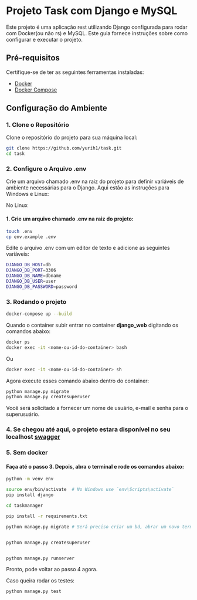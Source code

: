 # Projeto Task com Django e MySQL

Este projeto é uma aplicação rest utilizando Django configurada para rodar com Docker(ou não rs) e MySQL. Este guia fornece instruções sobre como configurar e executar o projeto.

## Pré-requisitos

Certifique-se de ter as seguintes ferramentas instaladas:

- [Docker](https://docs.docker.com/get-docker/)
- [Docker Compose](https://docs.docker.com/compose/install/)

## Configuração do Ambiente

### 1. Clone o Repositório

Clone o repositório do projeto para sua máquina local:

```bash
git clone https://github.com/yurih1/task.git
cd task
```

### 2. Configure o Arquivo .env

Crie um arquivo chamado .env na raiz do projeto para definir variáveis de ambiente necessárias para o Django. Aqui estão as instruções para Windows e Linux:

No Linux
#### 1. Crie um arquivo chamado .env na raiz do projeto:

```bash
touch .env
cp env.example .env
```
Edite o arquivo .env com um editor de texto e adicione as seguintes variáveis:

```bash
DJANGO_DB_HOST=db
DJANGO_DB_PORT=3306
DJANGO_DB_NAME=dbname
DJANGO_DB_USER=user
DJANGO_DB_PASSWORD=password
```
### 3. Rodando o projeto

```bash
docker-compose up --build
```

Quando o container subir entrar no container **django_web** digitando os comandos abaixo:

```bash
docker ps
docker exec -it <nome-ou-id-do-container> bash
```
Ou
```bash
docker exec -it <nome-ou-id-do-container> sh
```

Agora execute esses comando abaixo dentro do container:

```bash
python manage.py migrate
python manage.py createsuperuser
```
Você será solicitado a fornecer um nome de usuário, e-mail e senha para o superusuário.


### 4. **Se chegou até aqui, o projeto estara disponível no seu localhost** [swagger](http://127.0.0.1:8000/swagger/)

### 5. Sem docker

#### Faça até o passo 3. Depois, abra o terminal e rode os comandos abaixo:

```bash
python -m venv env

source env/bin/activate  # No Windows use `env\Scripts\activate`
pip install django

cd taskmanager

pip install -r requirements.txt

python manage.py migrate # Será preciso criar um bd, abrar um novo terminal, mysql -u <usuario> -p CREATE DATABASE <nome que está na .env>;


python manage.py createsuperuser


python manage.py runserver

```
Pronto, pode voltar ao passo 4 agora. 

Caso queira rodar os testes:
```bash
python manage.py test
```
